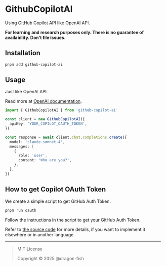 # GithubCopilotAI

Using GitHub Copilot API like OpenAI API.

**For learning and research purposes only. There is no guarantee of availability. Don't file issues.**

## Installation

```bash
pnpm add github-copilot-ai
```

## Usage

Just like OpenAI API.

Read more at [OpenAI documentation](https://npmjs.com/package/openai).

```ts
import { GithubCopilotAI } from 'github-copilot-ai'

const client = new GithubCopilotAI({
  apiKey: 'YOUR_COPILOT_OAUTH_TOKEN',
})

const response = await client.chat.completions.create({
  model: 'claude-sonnet-4',
  messages: [
    {
      role: 'user',
      content: 'Who are you?',
    },
  ],
})
```

## How to get Copilot OAuth Token

We create a simple script to get GitHub Auth Token.

```sh
pnpm run oauth
```

Follow the instructions in the script to get your GitHub Auth Token.

Refer to [the source code](./demo/modules/oauth.ts) for more details, if you want to implement it elsewhere or in another language.

---

> MIT License
>
> Copyright © 2025 @dragon-fish
